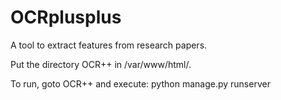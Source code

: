 # OCRplusplus
A tool to extract features from research papers.

Put the directory OCR++ in /var/www/html/.

To run, goto OCR++ and execute: 
python manage.py runserver
